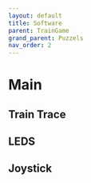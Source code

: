 ```yaml
---
layout: default
title: Software
parent: TrainGame
grand_parent: Puzzels
nav_order: 2
---
```


# Main

## Train Trace

## LEDS

## Joystick

## 

 

